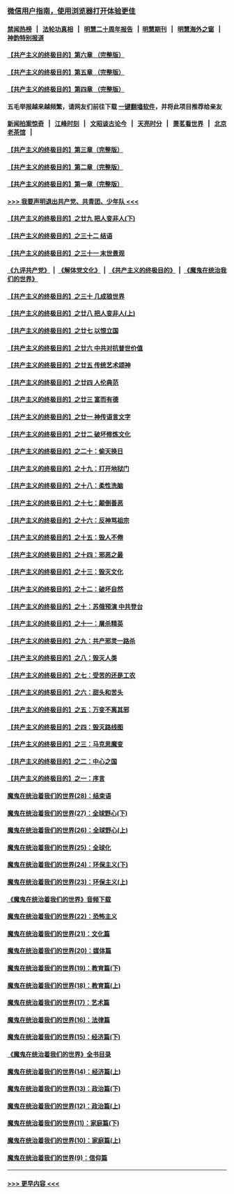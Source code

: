 ### [微信用户指南，使用浏览器打开体验更佳](https://github.com/gfw-breaker/banned-news1/blob/master/indexes/wechat-guide.md?t=0)
#### [禁闻热榜](热点新闻.md?t=0)  &nbsp;&nbsp;|&nbsp;&nbsp; [法轮功真相](https://github.com/gfw-breaker/truth/blob/master/README.md?t=0) &nbsp;&nbsp;|&nbsp;&nbsp; [明慧二十周年报告](https://github.com/gfw-breaker/mh-reports/blob/master/README.md?t=0) &nbsp;&nbsp;|&nbsp;&nbsp;[明慧期刊](https://github.com/gfw-breaker/mh-qikan) &nbsp;&nbsp;|&nbsp;&nbsp; [明慧海外之窗](https://github.com/gfw-breaker/mh-news/blob/master/README.md?t=0) &nbsp;&nbsp;|&nbsp;&nbsp; [神韵特别报道](https://github.com/gfw-breaker/mh-news/blob/master/shenyun.md?t=0)
#### [【共产主义的终极目的】第六章 （完整版）](../pages/nsc422/n11428913.md?t=02091811) 
#### [【共产主义的终极目的】第五章 （完整版）](../pages/nsc422/n11428912.md?t=02091811) 
#### [【共产主义的终极目的】第四章 （完整版）](../pages/nsc422/n11428907.md?t=02091811) 
#### 五毛举报越来越频繁，请网友们前往下载 [一键翻墙软件](https://github.com/gfw-breaker/ssr-accounts)，并将此项目推荐给亲友
#### [新闻拍案惊奇](https://github.com/gfw-breaker/banned-news1/blob/master/pages/link4.md) &nbsp;&nbsp;|&nbsp;&nbsp; [江峰时刻](https://github.com/gfw-breaker/banned-news1/blob/master/pages/link4.md) &nbsp;&nbsp;|&nbsp;&nbsp; [文昭谈古论今](https://github.com/gfw-breaker/banned-news1/blob/master/pages/link4.md) &nbsp;&nbsp;|&nbsp;&nbsp; [天亮时分](https://github.com/gfw-breaker/banned-news1/blob/master/pages/link4.md) &nbsp;&nbsp;|&nbsp;&nbsp; [萧茗看世界](https://github.com/gfw-breaker/banned-news1/blob/master/pages/link4.md) &nbsp;&nbsp;|&nbsp;&nbsp; [北京老茶馆](https://github.com/gfw-breaker/banned-news1/blob/master/pages/link4.md) &nbsp;&nbsp;|&nbsp;&nbsp; 
#### [【共产主义的终极目的】第三章（完整版）](../pages/nsc422/n11428848.md?t=02091811) 
#### [【共产主义的终极目的】第二章（完整版）](../pages/nsc422/n11428831.md?t=02091811) 
#### [【共产主义的终极目的】第一章（完整版）](../pages/nsc422/n11417651.md?t=02091811) 
#### [>>> 我要声明退出共产党、共青团、少年队 <<<](https://github.com/begood0513/goodnews/blob/master/quit/letter.md) 
#### [【共产主义的终极目的】之廿九 把人变非人(下)](../pages/nsc422/n11344140.md?t=02091811) 
#### [【共产主义的终极目的】之三十二 结语](../pages/nsc422/n11360535.md?t=02091811) 
#### [【共产主义的终极目的】之三十一 末世景观](../pages/nsc422/n11351129.md?t=02091811) 
#### [《九评共产党》](https://github.com/begood0513/9ping.md/blob/master/README.md) &nbsp;|&nbsp; [《解体党文化》](../../../../jtdwh.md/blob/master/README.md)  &nbsp;|&nbsp; [《共产主义的终极目的》](../../../../gczydzjmd.md/blob/master/README.md) &nbsp;|&nbsp; [《魔鬼在统治我们的世界》](../../../../mgztzwmdsj.md/blob/master/README.md) 
#### [【共产主义的终极目的】之三十 几成狼世界](../pages/nsc422/n11348280.md?t=02091811) 
#### [【共产主义的终极目的】之廿八 把人变非人(上)](../pages/nsc422/n11340492.md?t=02091811) 
#### [【共产主义的终极目的】之廿七 以恨立国](../pages/nsc422/n11336944.md?t=02091811) 
#### [【共产主义的终极目的】之廿六 中共对抗普世价值](../pages/nsc422/n11324785.md?t=02091811) 
#### [【共产主义的终极目的】之廿五 传统艺术颂神](../pages/nsc422/n11296396.md?t=02091811) 
#### [【共产主义的终极目的】之廿四 人伦典范](../pages/nsc422/n11296397.md?t=02091811) 
#### [【共产主义的终极目的】之廿三 富而有德](../pages/nsc422/n11283598.md?t=02091811) 
#### [【共产主义的终极目的】之廿一 神传语言文字](../pages/nsc422/n11263265.md?t=02091811) 
#### [【共产主义的终极目的】之廿二 破坏修炼文化](../pages/nsc422/n11245728.md?t=02091811) 
#### [【共产主义的终极目的】之二十：偷天换日](../pages/nsc422/n11238846.md?t=02091811) 
#### [【共产主义的终极目的】之十九：打开地狱门](../pages/nsc422/n11206376.md?t=02091811) 
#### [【共产主义的终极目的】之十八：柔性洗脑](../pages/nsc422/n11199994.md?t=02091811) 
#### [【共产主义的终极目的】之十七：颠倒善恶](../pages/nsc422/n11179782.md?t=02091811) 
#### [【共产主义的终极目的】之十六：反神骂祖宗](../pages/nsc422/n11166798.md?t=02091811) 
#### [【共产主义的终极目的】之十五：毁人不倦](../pages/nsc422/n11166792.md?t=02091811) 
#### [【共产主义的终极目的】之十四：邪恶之最](../pages/nsc422/n11150249.md?t=02091811) 
#### [【共产主义的终极目的】之十三：毁灭文化](../pages/nsc422/n11135227.md?t=02091811) 
#### [【共产主义的终极目的】之十二：破坏自然](../pages/nsc422/n11135214.md?t=02091811) 
#### [【共产主义的终极目的】之十：苏俄预演 中共登台](../pages/nsc422/n11118424.md?t=02091811) 
#### [【共产主义的终极目的】之十一：屠杀精英](../pages/nsc422/n11118442.md?t=02091811) 
#### [【共产主义的终极目的】之九：共产邪灵一路杀](../pages/nsc422/n11114139.md?t=02091811) 
#### [【共产主义的终极目的】之八：毁灭人类](../pages/nsc422/n11108503.md?t=02091811) 
#### [【共产主义的终极目的】之七：受苦的还是工农](../pages/nsc422/n11101809.md?t=02091811) 
#### [【共产主义的终极目的】之六：甜头和苦头](../pages/nsc422/n11096971.md?t=02091811) 
#### [【共产主义的终极目的】之五：万变不离其邪](../pages/nsc422/n11091285.md?t=02091811) 
#### [【共产主义的终极目的】之四：毁灭路线图](../pages/nsc422/n11086284.md?t=02091811) 
#### [【共产主义的终极目的】之三：马克思魔变](../pages/nsc422/n11061941.md?t=02091811) 
#### [【共产主义的终极目的】之二：中心之国](../pages/nsc422/n11047728.md?t=02091811) 
#### [【共产主义的终极目的】之一：序言](../pages/nsc422/n11086077.md?t=02091811) 
#### [魔鬼在统治着我们的世界(28)：结束语](../pages/nsc422/n10936246.md?t=02091811) 
#### [魔鬼在统治着我们的世界(27)：全球野心(下)](../pages/nsc422/n10928319.md?t=02091811) 
#### [魔鬼在统治着我们的世界(26)：全球野心(上)](../pages/nsc422/n10900318.md?t=02091811) 
#### [魔鬼在统治着我们的世界(25)：全球化](../pages/nsc422/n10788205.md?t=02091811) 
#### [魔鬼在统治着我们的世界(24)：环保主义(下)](../pages/nsc422/n10695307.md?t=02091811) 
#### [魔鬼在统治着我们的世界(23)：环保主义(上)](../pages/nsc422/n10688613.md?t=02091811) 
#### [《魔鬼在统治着我们的世界》音频下载](../pages/nsc422/n10635553.md?t=02091811) 
#### [魔鬼在统治着我们的世界(22)：恐怖主义](../pages/nsc422/n10614727.md?t=02091811) 
#### [魔鬼在统治着我们的世界(21)：文化篇](../pages/nsc422/n10597706.md?t=02091811) 
#### [魔鬼在统治着我们的世界(20)：媒体篇](../pages/nsc422/n10586579.md?t=02091811) 
#### [魔鬼在统治着我们的世界(19)：教育篇(下)](../pages/nsc422/n10564808.md?t=02091811) 
#### [魔鬼在统治着我们的世界(18)：教育篇(上)](../pages/nsc422/n10526970.md?t=02091811) 
#### [魔鬼在统治着我们的世界(17)：艺术篇](../pages/nsc422/n10499093.md?t=02091811) 
#### [魔鬼在统治着我们的世界(16)：法律篇](../pages/nsc422/n10485969.md?t=02091811) 
#### [魔鬼在统治着我们的世界(15)：经济篇(下)](../pages/nsc422/n10469975.md?t=02091811) 
#### [《魔鬼在统治着我们的世界》全书目录](../pages/nsc422/n10464261.md?t=02091811) 
#### [魔鬼在统治着我们的世界(14)：经济篇(上)](../pages/nsc422/n10457370.md?t=02091811) 
#### [魔鬼在统治着我们的世界(13)：政治篇(下)](../pages/nsc422/n10448270.md?t=02091811) 
#### [魔鬼在统治着我们的世界(12)：政治篇(上)](../pages/nsc422/n10444576.md?t=02091811) 
#### [魔鬼在统治着我们的世界(11)：家庭篇(下)](../pages/nsc422/n10440961.md?t=02091811) 
#### [魔鬼在统治着我们的世界(10)：家庭篇(上)](../pages/nsc422/n10435448.md?t=02091811) 
#### [魔鬼在统治着我们的世界(9)：信仰篇](../pages/nsc422/n10432159.md?t=02091811) 

----
#### [ >>> 更早内容 <<< ](../indexes/nsc422-earlier.md)
